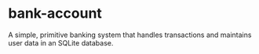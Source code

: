 # bank-account
A simple, primitive banking system that handles transactions and maintains user data in an SQLite database.
